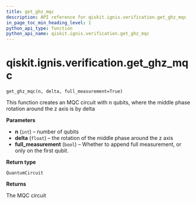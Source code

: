 ```yaml
---
title: get_ghz_mqc
description: API reference for qiskit.ignis.verification.get_ghz_mqc
in_page_toc_min_heading_level: 1
python_api_type: function
python_api_name: qiskit.ignis.verification.get_ghz_mqc
---
```


<span id="qiskit-ignis-verification-get-ghz-mqc" />

# qiskit.ignis.verification.get\_ghz\_mqc

<span id="qiskit.ignis.verification.get_ghz_mqc" />

`get_ghz_mqc(n, delta, full_measurement=True)`

This function creates an MQC circuit with n qubits, where the middle phase rotation around the z axis is by delta

**Parameters**

*   **n** (`int`) – number of qubits
*   **delta** (`float`) – the rotation of the middle phase around the z axis
*   **full\_measurement** (`bool`) – Whether to append full measurement, or only on the first qubit.

**Return type**

`QuantumCircuit`

**Returns**

The MQC circuit

